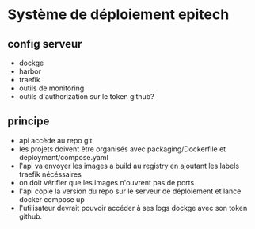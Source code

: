 # Système de déploiement epitech

## config serveur

- dockge
- harbor
- traefik
- outils de monitoring
- outils d'authorization sur le token github?


## principe

- api accède au repo git
- les projets doivent être organisés avec packaging/Dockerfile et deployment/compose.yaml
- l'api va envoyer les images a build au registry en ajoutant les labels traefik nécéssaires
- on doit vérifier que les images n'ouvrent pas de ports
- l'api copie la version du repo sur le serveur de déploiement et lance docker compose up
- l'utilisateur devrait pouvoir accéder à ses logs dockge avec son token github.
